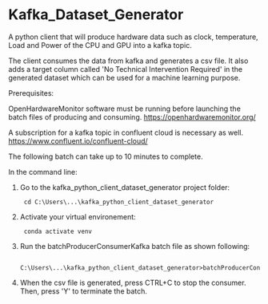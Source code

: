 # Kafka_Dataset_Generator

  A python client that will produce hardware data such as clock, temperature, Load and Power of the CPU and GPU into a kafka topic.
  
  The client consumes the data from kafka and generates a csv file. It also adds a target column called 'No Technical Intervention Required' in the generated dataset which can be used for a machine learning purpose.


  Prerequisites:

   OpenHardwareMonitor software must be running before launching the batch files of producing and consuming.
   https://openhardwaremonitor.org/

   A subscription for a kafka topic in confluent cloud is necessary as well. 
   https://www.confluent.io/confluent-cloud/


  The following batch can take up to 10 minutes to complete.

  In the command line:

  1. Go to the kafka_python_client_dataset_generator project folder:
          
          cd C:\Users\...\kafka_python_client_dataset_generator
  
  2. Activate your virtual environement:
  
          conda activate venv
  
  3. Run the batchProducerConsumerKafka batch file as shown following: 
    
          C:\Users\...\kafka_python_client_dataset_generator>batchProducerConsumerKafka.bat
  
  4. When the csv file is generated, press CTRL+C to stop the consumer. Then, press 'Y' to terminate the batch.
